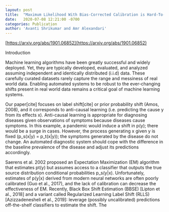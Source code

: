 ```yaml
---
layout: post
title:  "Maximum Likelihood With Bias-Corrected Calibration is Hard-To-Beat at Label Shift Domain Adaptation"
date:   2020-07-08 12:21:00 -0700
categories: Publication
author: 'Avanti Shrikumar and Amr Alexandari'
---
```



[https://arxiv.org/abs/1901.06852](https://arxiv.org/abs/1901.06852)


Introduction

Machine learning algorithms have been greatly successful and widely deployed. Yet, they are typically developed, evaluated, and analyzed assuming independent and identically distributed (i.i.d) data. These carefully curated datasets rarely capture the range and messiness of real world data. Enabling automated systems to be robust to the ever-changing shifts present in real world data remains a critical goal of machine learning systems. 

Our paper[cite] focuses on label shift[cite] or prior probability shift (Amos, 2008), and it corresponds to anti-causal learning (i.e. predicting the cause y from its effects x). Anti-causal learning is appropriate for diagnosing diseases given observations of symptoms because diseases cause symptoms. In this example, a pandemic would induce a shift in p(y); there would be a surge in cases. However, the process generating x given y is fixed (p_s(x|y) = p_t(x|y)); the symptoms generated by the disease do not change. An automated diagnostic system should cope with the difference in the baseline prevalence of the disease and adjust its predictions accordingly.

Saerens et al. 2002 proposed an Expectation Maximization (EM) algorithm that estimates pt(y) but assumes access to a classifier that outputs the true source distribution conditional probabilities p_s(y|x). Unfortunately, estimates of p(y|x) derived from modern neural networks are often poorly calibrated (Guo et al., 2017), and the lack of calibration can decrease the effectiveness of EM. Recently, Black Box Shift Estimation (BBSE) [Lipton et al., 2018] and a variant called Regularized Learning Label Shift (RLLS) [Azizzadenesheli et al., 2019]: leverage (possibly uncalibrated) predictions off-the-shelf classifiers to estimate the shift. The
